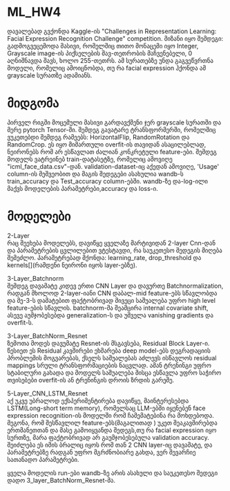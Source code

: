 # ML_HW4
დავალებად გვქონდა Kaggle-ის "Challenges in Representation Learning: Facial Expression Recognition Challenge" competition. მიზანი იყო შემდეგი: გადმოგვეცემოდა მასივი,
რომელშიც თითო მონაცემი იყო Integer, Grayscale image-ის პიქსელების შავ-თეთრობის მაჩვენებელი, 0 აღნიშნავდა შავს, ხოლო 255-თეთრს. ამ სურათებზე უნდა გაგვეწვრთნა მოდელი, რომელიც ამოიცნობდა, თუ რა facial expression ჰქონდა ამ grayscale სურათზე ადამიანს. 

# მიდგომა 

პირველ რიგში მოცემული მასივი გარდავქმენი ჯერ grayscale სურათში და მერე pytorch Tensor-ში. შემდეგ გავატარე ტრანსფორმერში, რომელშიც ვუკეთებდი შემდეგ რამეებს:
HorizontalFlip, RandomRotation და RandomCrop. ეს იყო მიმართული overfit-ის თავიდან ასაცილებლად, ნეირონებს რომ არ ესწავლათ ძალიან კონკრეტული feature-ები. 
შემდეგ მოდელს ვატრეინებ train-დატასეტზე, რომელიც ამოვიღე "icml_face_data.csv"-დან. validation-dataset-იც აქედან ამოვიღე, 'Usage' column-ის მეშვეობით და მაგის შედეგები ასახულია wandb-ს train_accuracy და Test_accuracy column-ებში. wandb-ზე და-log-ილი მაქვს მოდელების პარამეტრები,accuracy და loss-ი.

# მოდელები
2-Layer<br/>
რაც შეეხება მოდელებს, დავიწყე ყველაზე მარტივიდან 2-layer Cnn-დან და პარამეტრების ცვლილებით ვტესტავდი, რა საუკეთესო შედეგის მიღება შემეძლო. პარამეტრებად მქონდა:
learning_rate, drop_threshold და kernels[](რამდენი ნეირონი იყოს layer-ებზე).

3-Layer_Batchnorm<br/>
შემდეგ დავამატე კიდევ ერთი CNN Layer და დავურთე Batchnormalization, რადგან მხოლოდ 2-layer-იანი CNN დაბალ-mid feature-ებს სწავლობდა და მე-3-ს დამატებით
ფაქტობრივად მივეცი საშუალება უფრო high level feature-ების სწავლის. batchnorm-მა შეამცირა internal covariate shift, ასევე აუმჯობესებდა generalization-ს და უშველა vanishing gradients და overfit-ს.

3-Layer_BatchNorm_Resnet<br/>
ზემოთა მოდეს დავუმატე Resnet-ის მსგავსება, Residual Block Layer-ი. წესიეთ ეს Residual  კავშირები ეხმარება deep model-ებს დეგრადაციის პრობლემის მოგვარებას, ქსელს საშუალებას აძლევს ისწავლოს residual mappings სრული ტრანსფორმაციების ნაცვლად. ამან ტრენინგი უფრო სტაბილური გახადა და მოდელს საშუალება მისცა ესწავლა უფრო საჭირო თვისებები overfit-ის ან ტრენინგის დროის ზრდის გარეშე.

5-Layer_CNN_LSTM_Resnet<br/>
აქ უკვე უბრალოდ ექსპერიმენტირება დავიწყე, მაინტერესებდა LSTM(Long-short term memory), რომელსაც LLM-ებში იყენებენ face expression recognition-ის მოდელში რომ ჩამემატებინა რა მოხდებოდა. მეგონა, რომ შესწავლილ feature-ებს(მაგალითად ) უკეთ შეაკავშირებდა ერთმანეთთან და მასე გამოიყვანდა შედეგს,თუ რა facial expression იყო სურთზე, მარა ფაქტობრივად არ გაუმჯობესებულა validation accuracy. შეიძლება ეს იმის ბრალიც იყოს რომ თან 2 CNN layer-იც დავამატე, და პარამეტრებზე რადგან უფრო მგრძნობიარე გახდა, ვერ შევარჩიე სათანადო პარამეტრები.

ყველა მოდელის run-ები wandb-ზე არის ასახული და საუკეთესო შედეგი დადო 3_layer_BatchNorm_Resnet-მა.


